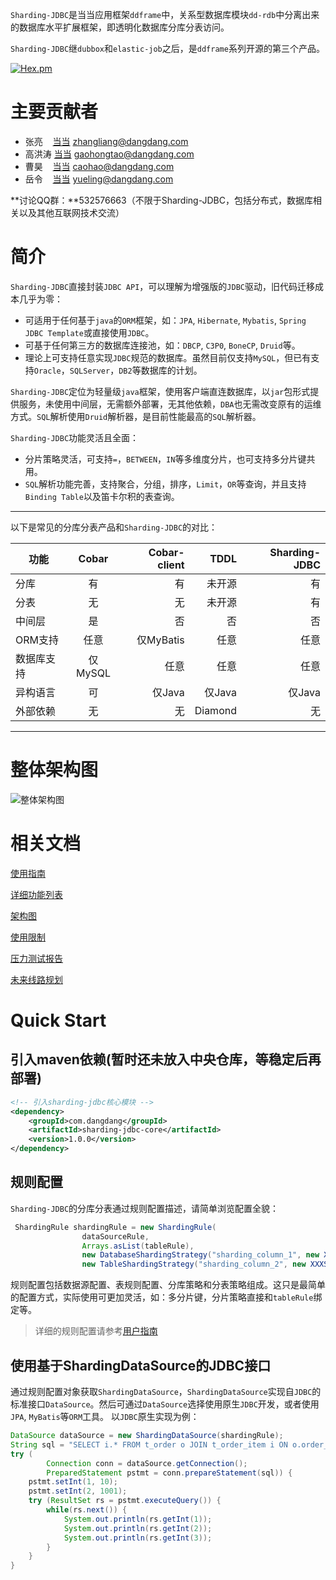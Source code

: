 `Sharding-JDBC`是当当应用框架`ddframe`中，关系型数据库模块`dd-rdb`中分离出来的数据库水平扩展框架，即透明化数据库分库分表访问。

`Sharding-JDBC`继`dubbox`和`elastic-job`之后，是`ddframe`系列开源的第三个产品。

[![Hex.pm](http://dangdangdotcom.github.io/elastic-job/images/license.svg)](http://www.apache.org/licenses/LICENSE-2.0.html)

# 主要贡献者

* 张亮 &nbsp;&nbsp;&nbsp;[当当](http://www.dangdang.com/) zhangliang@dangdang.com
* 高洪涛 [当当](http://www.dangdang.com/) gaohongtao@dangdang.com
* 曹昊 &nbsp;&nbsp;&nbsp;[当当](http://www.dangdang.com/) caohao@dangdang.com
* 岳令 &nbsp;&nbsp;&nbsp;[当当](http://www.dangdang.com/) yueling@dangdang.com

**讨论QQ群：**532576663（不限于Sharding-JDBC，包括分布式，数据库相关以及其他互联网技术交流）

# 简介

`Sharding-JDBC`直接封装`JDBC API`，可以理解为增强版的`JDBC`驱动，旧代码迁移成本几乎为零：

* 可适用于任何基于`java`的`ORM`框架，如：`JPA`, `Hibernate`, `Mybatis`, `Spring JDBC Template`或直接使用`JDBC`。
* 可基于任何第三方的数据库连接池，如：`DBCP`, `C3P0`, `BoneCP`, `Druid`等。
* 理论上可支持任意实现`JDBC`规范的数据库。虽然目前仅支持`MySQL`，但已有支持`Oracle`，`SQLServer`，`DB2`等数据库的计划。

`Sharding-JDBC`定位为轻量级`java`框架，使用客户端直连数据库，以`jar`包形式提供服务，未使用中间层，无需额外部署，无其他依赖，`DBA`也无需改变原有的运维方式。`SQL`解析使用`Druid`解析器，是目前性能最高的`SQL`解析器。

`Sharding-JDBC`功能灵活且全面：

* 分片策略灵活，可支持`=`，`BETWEEN`，`IN`等多维度分片，也可支持多分片键共用。
* `SQL`解析功能完善，支持聚合，分组，排序，`Limit`，`OR`等查询，并且支持`Binding Table`以及笛卡尔积的表查询。

***

以下是常见的分库分表产品和`Sharding-JDBC`的对比：

| 功能          | Cobar         | Cobar-client  | TDDL        | Sharding-JDBC  |
| ------------- |:-------------:| -------------:| -----------:|---------------:|
| 分库          | 有            | 有             | 未开源      | 有              |
| 分表          | 无            | 无             | 未开源      | 有              |
| 中间层        | 是            | 否             | 否          | 否              |
| ORM支持       | 任意          | 仅MyBatis      | 任意        | 任意            |
| 数据库支持     | 仅MySQL       | 任意           | 任意        | 任意            |
| 异构语言       | 可           | 仅Java          | 仅Java     | 仅Java          |
| 外部依赖       | 无           | 无              | Diamond    | 无              |

***

# 整体架构图

![整体架构图](http://dangdangdotcom.github.io/sharding-jdbc/img/architecture.png)

# 相关文档

[使用指南](http://dangdangdotcom.github.io/sharding-jdbc/post/user_guide/)

[详细功能列表](http://dangdangdotcom.github.io/sharding-jdbc/post/features/)

[架构图](http://dangdangdotcom.github.io/sharding-jdbc/post/architecture/)

[使用限制](http://dangdangdotcom.github.io/sharding-jdbc/post/restriction/)

[压力测试报告](http://dangdangdotcom.github.io/sharding-jdbc/post/stress_test/)

[未来线路规划](http://dangdangdotcom.github.io/sharding-jdbc/post/roadmap/)

# Quick Start

## 引入maven依赖(暂时还未放入中央仓库，等稳定后再部署)

```xml
<!-- 引入sharding-jdbc核心模块 -->
<dependency>
    <groupId>com.dangdang</groupId>
    <artifactId>sharding-jdbc-core</artifactId>
    <version>1.0.0</version>
</dependency>
```

## 规则配置
`Sharding-JDBC`的分库分表通过规则配置描述，请简单浏览配置全貌：
```java
 ShardingRule shardingRule = new ShardingRule(
                dataSourceRule, 
                Arrays.asList(tableRule), 
                new DatabaseShardingStrategy("sharding_column_1", new XXXShardingAlgorithm()),
                new TableShardingStrategy("sharding_column_2", new XXXShardingAlgorithm()));
```
规则配置包括数据源配置、表规则配置、分库策略和分表策略组成。这只是最简单的配置方式，实际使用可更加灵活，如：多分片键，分片策略直接和`tableRule`绑定等。

>详细的规则配置请参考[用户指南](http://dangdangdotcom.github.io/sharding-jdbc/post/user_guide/)

## 使用基于ShardingDataSource的JDBC接口
通过规则配置对象获取`ShardingDataSource`，`ShardingDataSource`实现自`JDBC`的标准接口`DataSource`。然后可通过`DataSource`选择使用原生`JDBC`开发，或者使用`JPA`, `MyBatis`等`ORM`工具。
以`JDBC`原生实现为例：
```java
DataSource dataSource = new ShardingDataSource(shardingRule);
String sql = "SELECT i.* FROM t_order o JOIN t_order_item i ON o.order_id=i.order_id WHERE o.user_id=? AND o.order_id=?";
try (
        Connection conn = dataSource.getConnection();
        PreparedStatement pstmt = conn.prepareStatement(sql)) {
    pstmt.setInt(1, 10);
    pstmt.setInt(2, 1001);
    try (ResultSet rs = pstmt.executeQuery()) {
        while(rs.next()) {
            System.out.println(rs.getInt(1));
            System.out.println(rs.getInt(2));
            System.out.println(rs.getInt(3));
        }
    }
}
```


